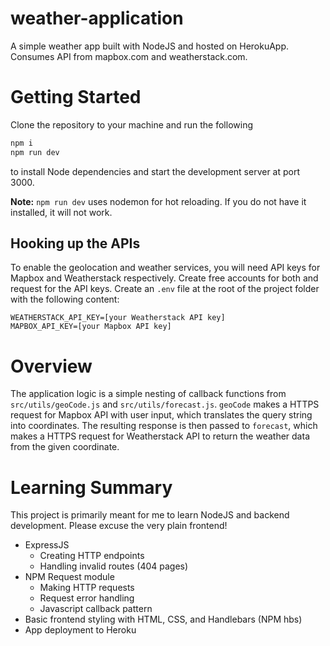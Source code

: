 # weather-application
A simple weather app built with NodeJS and hosted on HerokuApp. Consumes API from mapbox.com and weatherstack.com.

# Getting Started
Clone the repository to your machine and run the following
```bash
npm i
npm run dev
```
to install Node dependencies and start the development server at port 3000.

**Note:**
`npm run dev` uses nodemon for hot reloading. If you do not have it installed, it will not work.

## Hooking up the APIs
To enable the geolocation and weather services, you will need API keys for Mapbox and Weatherstack respectively. 
Create free accounts for both and request for the API keys. Create an `.env` file at the root of the project folder with the following content:
```
WEATHERSTACK_API_KEY=[your Weatherstack API key]
MAPBOX_API_KEY=[your Mapbox API key]
```

# Overview
The application logic is a simple nesting of callback functions from `src/utils/geoCode.js` and `src/utils/forecast.js`. 
`geoCode` makes a HTTPS request for Mapbox API with user input, which translates the query string into coordinates. 
The resulting response is then passed to `forecast`, which makes a HTTPS request for Weatherstack API to return the weather data from the given coordinate.

# Learning Summary
This project is primarily meant for me to learn NodeJS and backend development. Please excuse the very plain frontend!

* ExpressJS 
  * Creating HTTP endpoints
  * Handling invalid routes (404 pages)
* NPM Request module
  * Making HTTP requests
  * Request error handling
  * Javascript callback pattern
* Basic frontend styling with HTML, CSS, and Handlebars (NPM hbs)
* App deployment to Heroku
